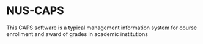 # NUS-CAPS
This CAPS software is a typical management information system for course enrollment and award of grades in academic institutions 
